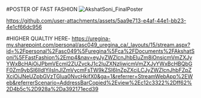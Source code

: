 #POSTER OF FAST FASHION
![AkshatSoni_FinalPoster](https://github.com/user-attachments/assets/2162d0f3-6c85-4b95-9478-f13c064353dc)


https://github.com/user-attachments/assets/5aa9e713-e4af-44e1-bb23-4e1cf66dc956

#HIGHER QUALTIY HERE-
https://uregina-my.sharepoint.com/personal/asc049_uregina_ca/_layouts/15/stream.aspx?id=%2Fpersonal%2Fasc049%5Furegina%5Fca%2FDocuments%2FAkshatSoni%5FFastFashion%2Emp4&nav=eyJyZWZlcnJhbEluZm8iOnsicmVmZXJyYWxBcHAiOiJPbmVEcml2ZUZvckJ1c2luZXNzIiwicmVmZXJyYWxBcHBQbGF0Zm9ybSI6IldlYiIsInJlZmVycmFsTW9kZSI6InZpZXciLCJyZWZlcnJhbFZpZXciOiJNeUZpbGVzTGlua0NvcHkifX0&ga=1&referrer=StreamWebApp%2EWeb&referrerScenario=AddressBarCopied%2Eview%2Ec12c3322%2Dff62%2D4b5c%2D928a%2Da392171ecd39
